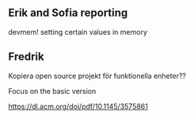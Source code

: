 ## Erik and Sofia reporting
devmem! setting certain values in memory 

## Fredrik
Kopiera open source projekt för funktionella enheter??

Focus on the basic version

https://dl.acm.org/doi/pdf/10.1145/3575861
